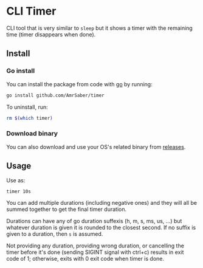 # CLI Timer
CLI tool that is very similar to `sleep` but it shows a timer with the remaining time (timer disappears when done).

## Install

### Go install
You can install the package from code with [go](https://go.dev/doc/install) by running:
```bash
go install github.com/AmrSaber/timer
```

To uninstall, run:
```bash
rm $(which timer)
```

### Download binary
You can also download and use your OS's related binary from [releases](https://github.com/AmrSaber/timer/releases).

## Usage
Use as:
```
timer 10s
```

You can add multiple durations (including negative ones) and they will all be summed together to get the final timer duration.

Durations can have any of go duration suffexis (h, m, s, ms, us, ...) but whatever duration is given it is rounded to the closest second. If no suffix is given to a duration, then `s` is assumed.

Not providing any duration, providing wrong duration, or cancelling the timer before it's done (sending SIGINT signal with ctrl+c) results in exit code of 1; otherwise, exits with 0 exit code when timer is done.

